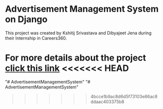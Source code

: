 # Advertisement Management System on Django

This project was created by Kshitij Srivastava and Dibyajeet Jena during their Internship in Careers360.

For more details about the project [click this link](https://kshitijsrivastava.github.io/advertisement_management_system/)
<<<<<<< HEAD
=======
"# AdvertisementManagementSystem" 
"# AdvertisementManagementSystem" 
>>>>>>> 4bcce1b9ac8d6d5f73103e86ac8ddaac403375b8
